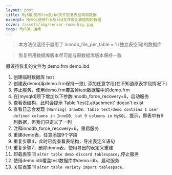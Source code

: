 ```yaml
---
layout: post
title: MySQL使用frm及ibd文件恢复表结构和数据
excerpt: MySQL使用frm及ibd文件恢复表结构和数据
cover: /assets/img/server-room-big.jpg
tags: MySQL 运维
---
```


> 本方法仅适用于启用了 innodb_file_per_table = 1 (独立表空间)的数据库

> 恢复所用数据库版本尽可能与原数据库版本保持一致

假设待恢复的文件为 demo.frm demo.ibd

1. 创建临时数据库 test
2. 创建表demo(与demo.frm保持一致), 添加任意字段(在不知道原表字段情况下)
3. 停止服务，使用demo.frm覆盖掉test数据库中的demo.frm
4. 在[mysqld]项下增加以下参数innodb_force_recovery=6，启动服务
5. 查看表结构，此时会提示 Table 'test2.attachment' doesn't exist 
6. 查看日志会发现 `[Warning] InnoDB: table test/demo contains 1 user defined columns in InnoDB, but 9 columns in MySQL.` 提示，即表中有9列数据，但我们只定义了一列
7. 注释innodb_force_recovery=6，重启服务
8. 重建demo表，任意添加9个字段
9. 重复步骤4，此时已能查看表结构，导出表定义语句
10. 重复步骤7，删除demo表，使用导出的表定义重建
11. 卸载表空间 `alter table demo discard tablespace;`,停止服务 
12. 使用demo.idb覆盖test数据库中demo.idb，启动服务
13. 关联表空间 `alter table variety import tablespace;`


